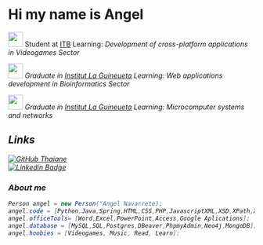 # Hi my name is Angel
<p><img src="https://pbs.twimg.com/profile_images/1083284716927832064/zRJfXTVx_400x400.jpg" width="30"> Student at <a href="http://www.itb.cat">ITB</a> Learning:<em> Development of cross-platform applications in Videogames Sector<img 
</em></p>
<p><img src="https://www.inslaguineueta.cat/wp-content/uploads/2019/12/inslaguineueta.png" width="30"> Graduate in <a href="https://www.inslaguineueta.cat/portada/">Institut La Guineueta</a> Learning:<em> Web applications development in Bioinformatics Sector<img 
</em></p>
<p><img src="https://www.inslaguineueta.cat/wp-content/uploads/2019/12/inslaguineueta.png" width="30"> Graduate in <a href="https://www.inslaguineueta.cat/portada/">Institut La Guineueta</a> Learning:<em> Microcomputer systems and networks</em></p>  
<h2>Links</h2>

[![GitHub Thaiane](https://img.shields.io/github/followers/Angelns29?label=follow&style=social)](https://github.com/Angelns29)  
[![Linkedin Badge](https://img.shields.io/badge/-AngelNavarrete-blue?style=flat-square&logo=Linkedin&logoColor=white&link=https://www.linkedin.com/in/angel-navarrete-6783b9268/)](https://www.linkedin.com/in/angel-navarrete-6783b9268/)


### About me

```csharp
Person angel = new Person("Angel Navarrete);
angel.code = [Python,Java,Spring,HTML,CSS,PHP,JavascriptXML,XSD,XPath,XQuery,XSLT,R,Shiny,BioPython,Git,Github];
angel.officeTools= [Word,Excel,PowerPoint,Access,Google Aplications];
angel.database = [MySQL,SQL,Postgres,DBeaver,PhpmyAdmin,Neo4j,MongoDB];
angel.hoobies = [Videogames, Music, Read, Learn];
```
